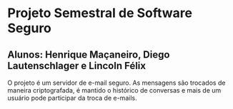# Projeto Semestral de Software Seguro

## Alunos: Henrique Maçaneiro, Diego Lautenschlager e Lincoln Félix

O projeto é um servidor de e-mail seguro. As mensagens são trocados de maneira criptografada, é mantido o histórico de conversas e mais de um usuário pode participar da troca de e-mails.
